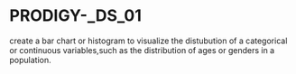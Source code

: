 # PRODIGY-_DS_01
create a bar chart or histogram to visualize the distubution of a categorical or continuous variables,such as the distribution of ages or genders in a population.

